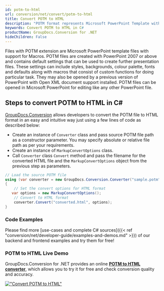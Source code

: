 ```yaml
---
id: potm-to-html
url: conversion/net/convert/potm-to-html
title: Convert POTM to HTML
description: "POTM format represents Microsoft PowerPoint Template with .potm extension. Learn how to convert POTM to HTML file programmatically in C# language using GroupDocs.Conversion for .NET library."
keywords: Convert POTM to HTML in C#
productName: GroupDocs.Conversion for .NET
hideChildren: False
---
```


Files with POTM extension are Microsoft PowerPoint template files with support for Macros. POTM files are created with PowerPoint 2007 or above and contains default settings that can be used to create further presentation files. These settings can include styles, backgrounds, colour palette, fonts and defaults along with macros that consist of custom functions for doing particular task. They may also be opened by a previous version of PowerPoint with Open XML document support installed. POTM files can be opened in Microsoft PowerPoint for editing like any other PowerPoint file.

## Steps to convert POTM to HTML in C#

[GroupDocs.Conversion](https://products.groupdocs.com/conversion/net) allows developers to convert the POTM file to HTML format in an easy and intuitive way just using a few lines of code as described below:

* Create an instance of `Converter` class and pass source POTM file path as a constructor parameter. You may specify absolute or relative file path as per your requirements. 
* Create an instance of `MarkupConvertOptions` class.
* Call `Converter` class `Convert` method and pass the filename for the converted HTML file and the `MarkupConvertOptions` object from the previous step as parameters.

```csharp
// Load the source POTM file
using (var converter = new GroupDocs.Conversion.Converter("sample.potm"))
{
    // Set the convert options for HTML format
   var options = new MarkupConvertOptions();
    // Convert to HTML format
    converter.Convert("converted.html", options);
}
```

### Code Examples

Please find more [use-cases and complete C# sources]({{< ref "conversion/net/developer-guide/examples-and-demos.md" >}}) of our backend and frontend examples and try them for free!

### POTM to HTML Live Demo

GroupDocs.Conversion for .NET provides an online [**POTM to HTML converter**](https://products.groupdocs.app/conversion/potm-to-html), which allows you to try it for free and check conversion quality and accuracy.

[!["Convert POTM to HTML"](conversion/net/images/convert-to-html/convert-potm-to-html.png)](https://products.groupdocs.app/conversion/potm-to-html)